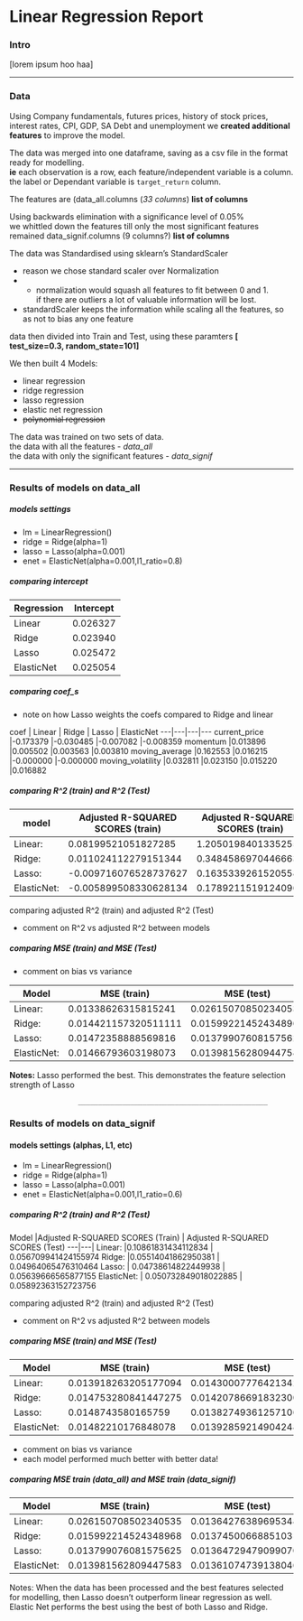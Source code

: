 # Linear Regression Report

### Intro
[lorem ipsum hoo haa]
______

### Data
Using Company fundamentals, futures prices, history of stock prices, interest rates, CPI, GDP, SA Debt and unemployment we **created additional features** to improve the model.  


The data was merged into one dataframe, saving as a csv file in the format ready for modelling.<br>
__ie__ each observation is a row, each feature/independent variable is a column.
the label or Dependant variable is `target_return` column.

The features are (data_all.columns (_33 columns_) __list of columns__

Using backwards elimination with a significance level of 0.05% <br>
we whittled down the features till only the most significant features remained
data_signif.columns (9 columns?) __list of columns__

The data was Standardised using sklearn’s StandardScaler
- reason we chose standard scaler over Normalization
- - normalization would squash all features to fit between 0 and 1. <br>
  if there are outliers a lot of valuable      information will be lost.
- standardScaler keeps the information while scaling all the features, so as not to bias any one feature


data then divided into Train and  Test, using these paramters __[ test_size=0.3, random_state=101]__

We then built 4 Models:
- linear regression
- ridge regression
- lasso regression
- elastic net regression
- ~~polynomial regression~~

The data was trained on two sets of data.<br>
the data with all the  features - *data_all* <br>
the data with only the  significant features - *data_signif*

___
### Results of models on data_all


##### models settings
- lm = LinearRegression()
- ridge = Ridge(alpha=1)
- lasso = Lasso(alpha=0.001)
- enet = ElasticNet(alpha=0.001,l1_ratio=0.8)


##### comparing intercept

Regression | Intercept
---|---
Linear |0.026327
Ridge	|0.023940
Lasso	|0.025472
ElasticNet	|0.025054



##### comparing coef_s
- note on how Lasso weights the coefs compared to Ridge and linear

coef | Linear	| Ridge	| Lasso |	ElasticNet
---|---|---|---
current_price	|-0.173379	|-0.030485	|-0.007082	|-0.008359
momentum	|0.013896	|0.005502	|0.003563	|0.003810
moving_average	|0.162553	|0.016215	|-0.000000	|-0.000000
moving_volatility	|0.032811	|0.023150	|0.015220	|0.016882


##### comparing R^2 (train)  and R^2 (Test)

model |Adjusted R-SQUARED SCORES (train) |Adjusted R-SQUARED SCORES (train)
---|---|---
Linear:    |  0.08199521051827285 | 1.2050198401335255
Ridge:     |  0.011024112279151344  | 0.34845869704466637
Lasso:     |  -0.009716076528737627 | 0.16353392615205586
ElasticNet:|  -0.005899508330628134 | 0.17892115191240965

comparing adjusted R^2 (train)  and adjusted R^2 (Test)
- comment on R^2 vs adjusted R^2 between models

##### comparing MSE (train)  and MSE (Test)
- comment on bias vs variance

Model | MSE (train) | MSE (test)
---|---|---                            
Linear:      | 0.01338626315815241   | 0.026150708502340535
Ridge:       | 0.014421157320511111  | 0.015992214524348968
Lasso:       | 0.01472358888569816   | 0.013799076081575625
ElasticNet:  | 0.01466793603198073   | 0.013981562809447583



**Notes:** Lasso performed the best. This demonstrates the feature selection strength of Lasso

                     _______________________________________________


### Results of models on data_signif

#### models settings (alphas, L1, etc)
- lm = LinearRegression()
- ridge = Ridge(alpha=1)
- lasso = Lasso(alpha=0.001)
- enet = ElasticNet(alpha=0.001,l1_ratio=0.6)


##### comparing R^2 (train)  and R^2 (Test)

Model |Adjusted R-SQUARED SCORES (Train) | Adjusted R-SQUARED SCORES (Test)
---|---|
Linear:      |0.10861831434112834 | 0.056709941424155974
Ridge:       |0.05514041862950381 | 0.04964065476310464
Lasso:      | 0.04738614822449938 | 0.05639666565877155
ElasticNet: | 0.050732849018022885 | 0.05892363152723756

comparing adjusted R^2 (train)  and adjusted R^2 (Test)
- comment on R^2 vs adjusted R^2 between models

##### comparing MSE (train)  and MSE (Test)

Model |MSE (train) |MSE (test) 
---|---|---|
Linear:      |0.013918263205177094   |0.01430007776421342
Ridge:       |0.014753280841447275  |0.014207866918323007
Lasso:       |0.0148743580165759  |0.013827493612571065
ElasticNet:  |0.01482210176848078  |0.013928592149042488

- comment on bias vs variance
- each model performed much better with better data!

##### comparing MSE train (data_all)  and MSE train (data_signif)
Model |MSE (train) |MSE (test)
---|---|---
Linear:| 0.026150708502340535 | 0.013642763896953482
Ridge: |0.015992214524348968 | 0.013745006688510317
Lasso: |0.013799076081575625 | 0.013647294790990708
ElasticNet:|0.013981562809447583 | 0.013610747391380462




Notes: When the data has been processed and the best features selected for modelling, then Lasso doesn’t outperform linear regression as well. Elastic Net performs the best using the best of both Lasso and Ridge.
